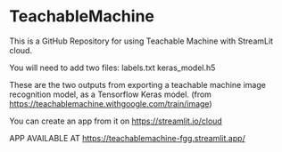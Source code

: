 # TeachableMachine

This is a GitHub Repository for using Teachable Machine with StreamLit cloud. 

You will need to add two files: 
labels.txt 
keras_model.h5 

These are the two outputs from exporting a teachable machine image recognition model, as a Tensorflow Keras model. (from https://teachablemachine.withgoogle.com/train/image)

You can create an app from it on https://streamlit.io/cloud


APP AVAILABLE AT https://teachablemachine-fgg.streamlit.app/
